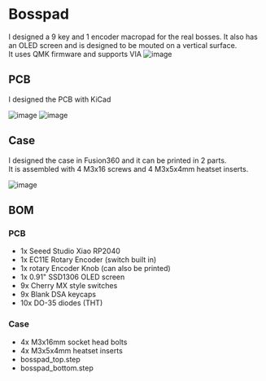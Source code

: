 # Bosspad  

I designed a 9 key and 1 encoder macropad for the real bosses. It also has an OLED screen and is designed to be mouted on a vertical surface.  
It uses QMK firmware and supports VIA
![image](https://github.com/user-attachments/assets/7c111282-811b-4cff-9181-cdec293a3c83)

## PCB

I designed the PCB with KiCad

![image](https://github.com/user-attachments/assets/a0bb8d06-e345-49b9-99a5-ca80dcd42379)
![image](https://github.com/user-attachments/assets/43eae541-1721-4d29-b89d-ded0307f489a)


## Case

I designed the case in Fusion360 and it can be printed in 2 parts.  
It is assembled with 4 M3x16 screws and 4 M3x5x4mm heatset inserts.

![image](https://github.com/user-attachments/assets/147048d0-47c1-4e1b-8931-c4db5a1fd4b4)


## BOM

### PCB

- 1x Seeed Studio Xiao RP2040
- 1x EC11E Rotary Encoder (switch built in)
- 1x rotary Encoder Knob (can also be printed)
- 1x 0.91" SSD1306 OLED screen
- 9x Cherry MX style switches
- 9x Blank DSA keycaps
- 10x DO-35 diodes (THT)

### Case

- 4x M3x16mm socket head bolts
- 4x M3x5x4mm heatset inserts
- bosspad_top.step
- bosspad_bottom.step
